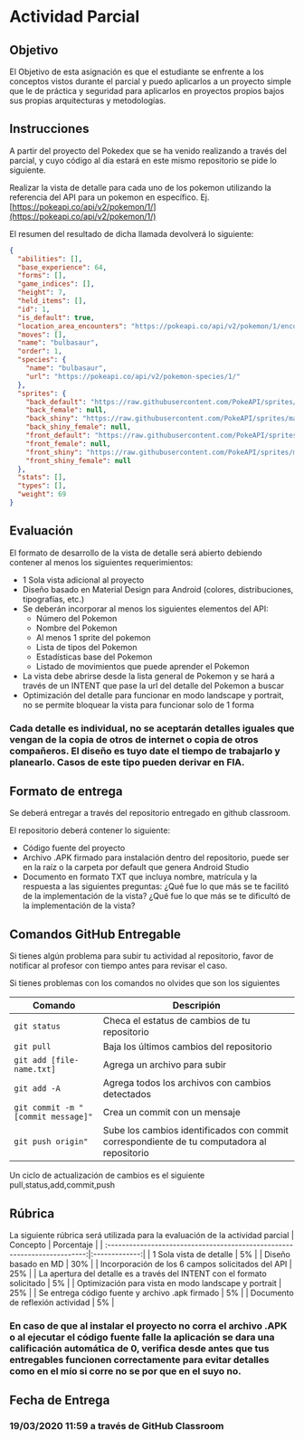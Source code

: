 # Actividad Parcial

## Objetivo

El Objetivo de esta asignación es que el estudiante se enfrente a los conceptos vistos durante el parcial y puedo aplicarlos a un proyecto simple que le de práctica y seguridad para aplicarlos en proyectos propios bajos sus propias arquitecturas y metodologías.

## Instrucciones

A partir del proyecto del Pokedex que se ha venido realizando a través del parcial, y cuyo código al día estará en este mismo repositorio se pide lo siguiente.

Realizar la vista de detalle para cada uno de los pokemon utilizando la referencia del API para un pokemon en específico. Ej. [https://pokeapi.co/api/v2/pokemon/1/](https://pokeapi.co/api/v2/pokemon/1/)

El resumen del resultado de dicha llamada devolverá lo siguiente:
```json
{
  "abilities": [],
  "base_experience": 64,
  "forms": [],
  "game_indices": [],
  "height": 7,
  "held_items": [],
  "id": 1,
  "is_default": true,
  "location_area_encounters": "https://pokeapi.co/api/v2/pokemon/1/encounters",
  "moves": [],
  "name": "bulbasaur",
  "order": 1,
  "species": {
    "name": "bulbasaur",
    "url": "https://pokeapi.co/api/v2/pokemon-species/1/"
  },
  "sprites": {
    "back_default": "https://raw.githubusercontent.com/PokeAPI/sprites/master/sprites/pokemon/back/1.png",
    "back_female": null,
    "back_shiny": "https://raw.githubusercontent.com/PokeAPI/sprites/master/sprites/pokemon/back/shiny/1.png",
    "back_shiny_female": null,
    "front_default": "https://raw.githubusercontent.com/PokeAPI/sprites/master/sprites/pokemon/1.png",
    "front_female": null,
    "front_shiny": "https://raw.githubusercontent.com/PokeAPI/sprites/master/sprites/pokemon/shiny/1.png",
    "front_shiny_female": null
  },
  "stats": [],
  "types": [],
  "weight": 69
}
```
## Evaluación

El formato de desarrollo de la vista de detalle será abierto debiendo contener al menos los siguientes requerimientos:

* 1 Sola vista adicional al proyecto
* Diseño basado en Material Design para Android (colores, distribuciones, tipografías, etc.)
* Se deberán incorporar al menos los siguientes elementos del API: 
	* Número del Pokemon
	* Nombre del Pokemon
	* Al menos 1 sprite del pokemon
	* Lista de tipos del Pokemon
	* Estadísticas base del Pokemon
	* Listado de movimientos que puede aprender el Pokemon
* La vista debe abrirse desde la lista general de Pokemon y se hará a través de un INTENT que pase la url del detalle del Pokemon a buscar
* Optimización del detalle para funcionar en modo landscape y portrait, no se permite bloquear la vista para funcionar solo de 1 forma

### Cada detalle es individual, no se aceptarán detalles iguales que vengan de la copia de otros de internet o copia de otros compañeros. El diseño es tuyo date el tiempo de trabajarlo y planearlo. Casos de este tipo pueden derivar en FIA.

## Formato de entrega

Se deberá entregar a través del repositorio entregado en github classroom.

El repositorio deberá contener lo siguiente:

* Código fuente del proyecto
* Archivo .APK firmado para instalación dentro del repositorio, puede ser en la raíz o la carpeta por default que genera Android Studio
* Documento en formato TXT que incluya nombre, matrícula y la respuesta a las siguientes preguntas: ¿Qué fue lo que más se te facilitó de la implementación de la vista? ¿Qué fue lo que más se te dificultó de la implementación de la vista?

## Comandos GitHub Entregable

Si tienes algún problema para subir tu actividad al repositorio, favor de notificar al profesor con tiempo antes para revisar el caso.

Si tienes problemas con los comandos no olvides que son los siguientes

| Comando | Descripión |
| ------- | ----------- |
| `git status` | Checa el estatus de cambios de tu repositorio |
| `git pull` | Baja los últimos cambios del repositorio |
| `git add [file-name.txt]` | Agrega un archivo para subir |
| `git add -A` | Agrega todos los archivos con cambios detectados |
| `git commit -m "[commit message]"` | Crea un commit con un mensaje |
| `git push origin"` | Sube los cambios identificados con commit correspondiente de tu computadora al repositorio |

Un ciclo de actualización de cambios es el siguiente pull,status,add,commit,push

## Rúbrica

La siguiente rúbrica será utilizada para la evaluación de la actividad parcial
| Concepto                                                                  | Porcentaje    |
| :------------------------------------------------------------------------:|:-------------:|
| 1 Sola vista de detalle                                                   |  5%           |
| Diseño basado en MD                                                       | 30%           |
| Incorporación de los 6 campos solicitados del API                         | 25%           |
| La apertura del detalle es a través del INTENT con el formato solicitado  |  5%           |
| Optimización para vista en modo landscape y portrait                      | 25%           |
| Se entrega código fuente y archivo .apk firmado                           |  5%           |
| Documento de reflexión actividad                                          |  5%           |

### En caso de que al instalar el proyecto no corra el archivo .APK o al ejecutar el código fuente falle la aplicación se dara una calificación automática de 0, verifica desde antes que tus entregables funcionen correctamente para evitar detalles como en el mío si corre no se por que en el suyo no.

## Fecha de Entrega

### 19/03/2020 11:59 a través de GitHub Classroom